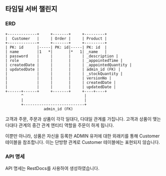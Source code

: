 ## 타임딜 서버 챌린지

### ERD
```
+-------------+     +-------+     +---------+
|  Customer   |     | Order |     | Product |
+-------------+     +-------+     +---------+
| PK: id      |-----| PK: id|-----| PK: id  |
| name        |1   *|       |*   1| _name   |
| password    |     |       |     | _description |
| role        |     |       |     | _appointedTime |
| createdDate |     |       |     | _appointedQuantity |
| updatedDate |     |       |     | admin_id (FK) |
|             |     |       |     | _stockQuantity |
|             |     |       |     | versionNo |
|             |     |       |     | createdDate |
|             |     |       |     | updatedDate |
+------+------+     +-------+     +----+----+
       ^                           |
       |                           |
       +---------------------------+
                 admin_id (FK)

```

고객과 주문, 주문과 상품이 각각 일대다, 다대일 관계를 가집니다. 
고객과 상품이 맺는 다대다 관계의 중간 관계 엔티티 역할을 주문이 하게 됩니다.

이뿐만 아니라, 상품은 자신을 등록한 ADMIN 유저에 대한 외래키를 통해 Customer 테이블을 참조합니다. 
이는 단방향 관계로 Customer 테이블에는 표현되지 않습니다.

### API 명세
API 명세는 RestDocs를 사용하여 생성하였습니다.

